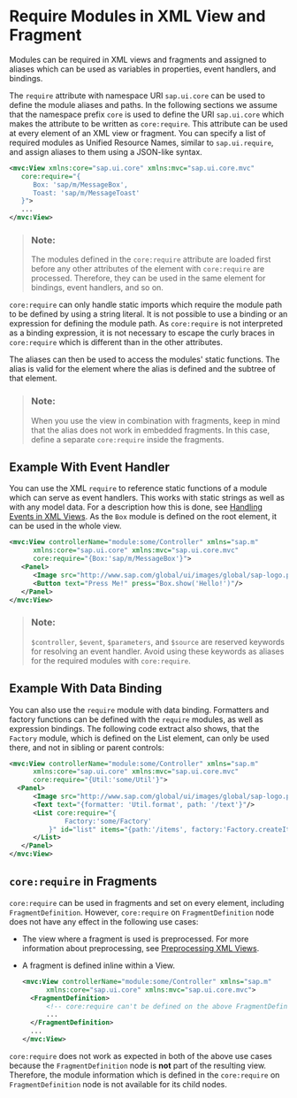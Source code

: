 <!-- loiob11d853a8e784db6b2d210ef57b0f7d7 -->

# Require Modules in XML View and Fragment

Modules can be required in XML views and fragments and assigned to aliases which can be used as variables in properties, event handlers, and bindings.

The `require` attribute with namespace URI `sap.ui.core` can be used to define the module aliases and paths. In the following sections we assume that the namespace prefix `core` is used to define the URI `sap.ui.core` which makes the attribute to be written as `core:require`. This attribute can be used at every element of an XML view or fragment. You can specify a list of required modules as Unified Resource Names, similar to `sap.ui.require`, and assign aliases to them using a JSON-like syntax.

```xml
<mvc:View xmlns:core="sap.ui.core" xmlns:mvc="sap.ui.core.mvc"
   core:require="{
      Box: 'sap/m/MessageBox',
      Toast: 'sap/m/MessageToast'
   }">
   ...
</mvc:View>
```

> ### Note:  
> The modules defined in the `core:require` attribute are loaded first before any other attributes of the element with `core:require` are processed. Therefore, they can be used in the same element for bindings, event handlers, and so on.

`core:require` can only handle static imports which require the module path to be defined by using a string literal. It is not possible to use a binding or an expression for defining the module path. As `core:require` is not interpreted as a binding expression, it is not necessary to escape the curly braces in `core:require` which is different than in the other attributes.

The aliases can then be used to access the modules' static functions. The alias is valid for the element where the alias is defined and the subtree of that element.

> ### Note:  
> When you use the view in combination with fragments, keep in mind that the alias does not work in embedded fragments. In this case, define a separate `core:require` inside the fragments.



<a name="loiob11d853a8e784db6b2d210ef57b0f7d7__section_msm_sk3_43b"/>

## Example With Event Handler

You can use the XML `require` to reference static functions of a module which can serve as event handlers. This works with static strings as well as with any model data. For a description how this is done, see [Handling Events in XML Views](handling-events-in-xml-views-b0fb4de.md). As the `Box` module is defined on the root element, it can be used in the whole view.

```xml
<mvc:View controllerName="module:some/Controller" xmlns="sap.m"
      xmlns:core="sap.ui.core" xmlns:mvc="sap.ui.core.mvc"
      core:require="{Box:'sap/m/MessageBox'}">
   <Panel>
      <Image src="http://www.sap.com/global/ui/images/global/sap-logo.png"/>
      <Button text="Press Me!" press="Box.show('Hello!')"/>
   </Panel>
</mvc:View>
```

> ### Note:  
> `$controller`, `$event`, `$parameters`, and `$source` are reserved keywords for resolving an event handler. Avoid using these keywords as aliases for the required modules with `core:require`.



<a name="loiob11d853a8e784db6b2d210ef57b0f7d7__section_zxd_xk3_43b"/>

## Example With Data Binding

You can also use the `require` module with data binding. Formatters and factory functions can be defined with the `require` modules, as well as expression bindings. The following code extract also shows, that the `Factory` module, which is defined on the List element, can only be used there, and not in sibling or parent controls:

```xml
<mvc:View controllerName="module:some/Controller" xmlns="sap.m"
      xmlns:core="sap.ui.core" xmlns:mvc="sap.ui.core.mvc"
      core:require="{Util:'some/Util'}">
  <Panel>
      <Image src="http://www.sap.com/global/ui/images/global/sap-logo.png"/>
      <Text text="{formatter: 'Util.format', path: '/text'}"/>
      <List core:require="{
              Factory:'some/Factory'
          }" id="list" items="{path:'/items', factory:'Factory.createItem'}">
      </List>
   </Panel>
</mvc:View>
```



<a name="loiob11d853a8e784db6b2d210ef57b0f7d7__section_jnp_zk3_43b"/>

## `core:require` in Fragments

`core:require` can be used in fragments and set on every element, including `FragmentDefinition`. However, `core:require` on `FragmentDefinition` node does not have any effect in the following use cases:

-   The view where a fragment is used is preprocessed. For more information about preprocessing, see [Preprocessing XML Views](preprocessing-xml-views-48b81b9.md).

-   A fragment is defined inline within a View.

    ```xml
    <mvc:View controllerName="module:some/Controller" xmlns="sap.m"
          xmlns:core="sap.ui.core" xmlns:mvc="sap.ui.core.mvc">
      <FragmentDefinition>
          <!-- core:require can't be defined on the above FragmentDefinition -->
          ...
      </FragmentDefinition>
      ...
    </mvc:View>
    ```


`core:require` does not work as expected in both of the above use cases because the `FragmentDefinition` node is **not** part of the resulting view. Therefore, the module information which is defined in the `core:require` on `FragmentDefinition` node is not available for its child nodes.

